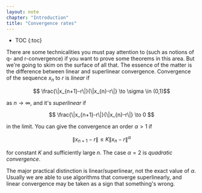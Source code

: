 ```yaml
---
layout: note
chapter: "Introduction"
title: "Convergence rates"
---
```

* TOC
{:toc}

There are some technicalities you must pay attention to (such as notions of q- and r-convergence) if you want to prove some theorems in this area. But we're going to skim on the surface of all that. The essence of the matter is the difference between linear and superlinear convergence. Convergence of the sequence $x_n$ to $r$ is *linear* if 

$$ \frac{\|x_{n+1}-r\|}{\|x_{n}-r\|} \to \sigma \in (0,1)$$

as $n\to\infty$, and it's *superlinear* if 

$$ \frac{\|x_{n+1}-r\|}{\|x_{n}-r\|} \to 0 $$

in the limit. You can give the convergence an order $\alpha>1$ if  

$$ \|x_{n+1}-r\| \le K \| x_{n}-r\|^\alpha $$

for constant $K$ and sufficiently large $n$. The case $\alpha=2$ is *quadratic convergence*. 

The major practical distinction is linear/superlinear, not the exact value of $\alpha$. Usually we are able to use algorithms that converge superlinearly, and linear convergence may be taken as a sign that something's wrong. 